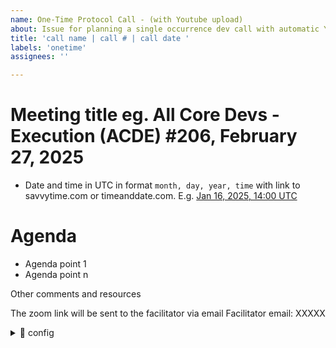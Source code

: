 ```yaml
---
name: One-Time Protocol Call - (with Youtube upload)
about: Issue for planning a single occurrence dev call with automatic YouTube upload after the call
title: 'call name | call # | call date '
labels: 'onetime'
assignees: ''

---
```


# Meeting title eg. All Core Devs - Execution (ACDE) #206, February 27, 2025

- Date and time in UTC in format `month, day, year, time` with link to savvytime.com or timeanddate.com. E.g. [Jan 16, 2025, 14:00 UTC](https://savvytime.com/converter/utc/jan-16-2025/2pm)

# Agenda 

- Agenda point 1 
- Agenda point n 

Other comments and resources

The zoom link will be sent to the facilitator via email
Facilitator email: XXXXX

<details> <summary>🤖 config</summary>

- Duration in minutes : XXX
- Already a Zoom meeting ID : false # Set to true if this meeting is already on the auto recording Ethereum zoom (will not create a zoom ID if true)
- Already on Ethereum Calendar : false # Set to true if this meeting is already on the Ethereum public calendar (will not create calendar event)

</details> 